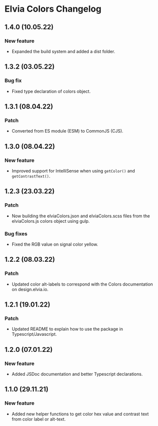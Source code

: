 # Elvia Colors Changelog

## 1.4.0 (10.05.22)

### New feature

- Expanded the build system and added a dist folder.

## 1.3.2 (03.05.22)

### Bug fix

- Fixed type declaration of colors object.

## 1.3.1 (08.04.22)

### Patch

- Converted from ES module (ESM) to CommonJS (CJS).

## 1.3.0 (08.04.22)

### New feature

- Improved support for IntelliSense when using `getColor()` and `getContrastText()`.

## 1.2.3 (23.03.22)

### Patch

- Now building the elviaColors.json and elviaColors.scss files from the elviaColors.js colors object using
  gulp.

### Bug fixes

- Fixed the RGB value on signal color yellow.

## 1.2.2 (08.03.22)

### Patch

- Updated color alt-labels to correspond with the Colors documentation on design.elvia.io.

## 1.2.1 (19.01.22)

### Patch

- Updated README to explain how to use the package in Typescript/Javascript.

## 1.2.0 (07.01.22)

### New feature

- Added JSDoc documentation and better Typescript declarations.

## 1.1.0 (29.11.21)

### New feature

- Added new helper functions to get color hex value and contrast text from color label or alt-text.
